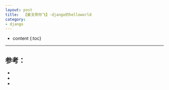 ```yaml
---
layout: post
title:  【姜戈带你飞】-django的helloworld
category: 
- django  
---
```


* content
{:toc}



----

## 参考：

- []()  
- []()  
- []()  